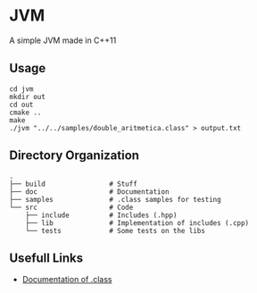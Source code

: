 # JVM
A simple JVM made in C++11

## Usage

```
cd jvm
mkdir out
cd out
cmake ..
make
./jvm "../../samples/double_aritmetica.class" > output.txt
```

## Directory Organization

    .
    ├── build                # Stuff
    ├── doc                  # Documentation
    ├── samples              # .class samples for testing
    └── src                  # Code
        ├── include          # Includes (.hpp)
        ├── lib              # Implementation of includes (.cpp)
        └── tests            # Some tests on the libs


## Usefull Links

+ [Documentation of .class](https://docs.oracle.com/javase/specs/jvms/se7/html)
